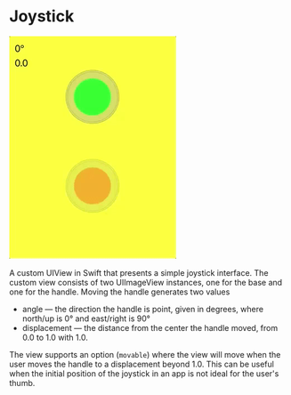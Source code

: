 # Joystick

![](animation.gif)

A custom UIView in Swift that presents a simple joystick interface. The custom view consists of two UIImageView
instances, one for the base and one for the handle. Moving the handle generates two values

* angle — the direction the handle is point, given in degrees, where north/up is 0° and east/right is 90°
* displacement — the distance from the center the handle moved, from 0.0 to 1.0 with 1.0.

The view supports an option (`movable`) where the view will move when the user moves the handle to a
displacement beyond 1.0. This can be useful when the initial position of the joystick in an app is not ideal for
the user's thumb.

